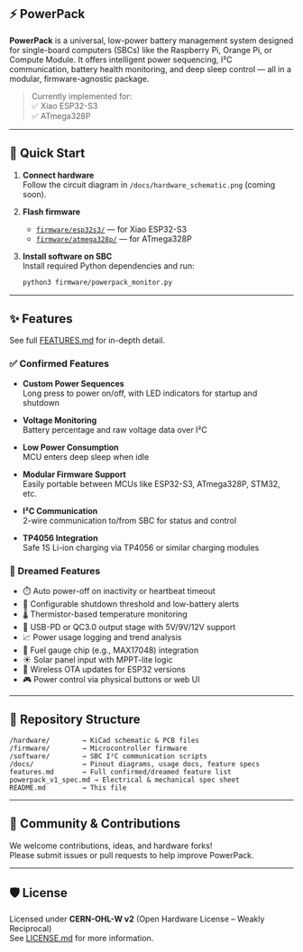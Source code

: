 ## ⚡ PowerPack

**PowerPack** is a universal, low-power battery management system designed for single-board computers (SBCs) like the Raspberry Pi, Orange Pi, or Compute Module. It offers intelligent power sequencing, I²C communication, battery health monitoring, and deep sleep control — all in a modular, firmware-agnostic package.

> Currently implemented for:  
> ✅ Xiao ESP32-S3  
> ✅ ATmega328P

---

## 🚀 Quick Start

1. **Connect hardware**  
   Follow the circuit diagram in `/docs/hardware_schematic.png` (coming soon).

2. **Flash firmware**  
   - [`firmware/esp32s3/`](firmware/esp32s3/) — for Xiao ESP32-S3  
   - [`firmware/atmega328p/`](firmware/atmega328p/) — for ATmega328P

3. **Install software on SBC**  
   Install required Python dependencies and run:
   ```bash
   python3 firmware/powerpack_monitor.py
   ```

---

## ✨ Features

See full [FEATURES.md](features.md) for in-depth detail.

### ✅ Confirmed Features
- **Custom Power Sequences**  
  Long press to power on/off, with LED indicators for startup and shutdown

- **Voltage Monitoring**  
  Battery percentage and raw voltage data over I²C

- **Low Power Consumption**  
  MCU enters deep sleep when idle

- **Modular Firmware Support**  
  Easily portable between MCUs like ESP32-S3, ATmega328P, STM32, etc.

- **I²C Communication**  
  2-wire communication to/from SBC for status and control

- **TP4056 Integration**  
  Safe 1S Li-ion charging via TP4056 or similar charging modules

### 🌱 Dreamed Features
- ⏱️ Auto power-off on inactivity or heartbeat timeout  
- 🪫 Configurable shutdown threshold and low-battery alerts  
- 🌡️ Thermistor-based temperature monitoring  
- 🔌 USB-PD or QC3.0 output stage with 5V/9V/12V support  
- 📈 Power usage logging and trend analysis  
- 🔋 Fuel gauge chip (e.g., MAX17048) integration  
- ☀️ Solar panel input with MPPT-lite logic  
- 📶 Wireless OTA updates for ESP32 versions  
- 🎮 Power control via physical buttons or web UI

---

## 📂 Repository Structure

```
/hardware/        → KiCad schematic & PCB files
/firmware/        → Microcontroller firmware
/software/        → SBC I²C communication scripts
/docs/            → Pinout diagrams, usage docs, feature specs
features.md       → Full confirmed/dreamed feature list
powerpack_v1_spec.md → Electrical & mechanical spec sheet
README.md         → This file
```

---

## 💬 Community & Contributions

We welcome contributions, ideas, and hardware forks!  
Please submit issues or pull requests to help improve PowerPack.

---

## 🛡️ License

Licensed under **CERN-OHL-W v2** (Open Hardware License – Weakly Reciprocal)  
See [LICENSE.md](LICENSE.md) for more information.
